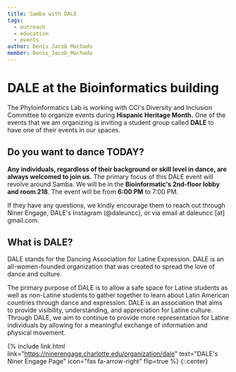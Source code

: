 ```yaml
---
title: Samba with DALE
tags:
  - outreach
  - education
  - events
author: Denis Jacob Machado
member: Denis_Jacob_Machado
---
```


# DALE at the Bioinformatics building

The Phyloinformatics Lab is working with CCI's Diversity and Inclusion Committee to organize events during **Hispanic Heritage Month.** One of the events that we am organizing is inviting a student group called **DALE** to have one of their events in our spaces.

## Do you want to dance TODAY?

**Any individuals, regardless of their background or skill level in dance, are always welcomed to join us.** The primary focus of this DALE event will revolve around Samba. We will be in the **Bioinformatic's 2nd-floor lobby and room 218**. The event will be from **6:00 PM** to 7:00 PM.

If they have any questions, we kindly encourage them to reach out through Niner Engage, DALE's Instagram (@daleuncc), or via email at daleuncc [at] gmail.com.

## What is DALE?

DALE stands for the Dancing Association for Latine Expression. DALE is an all-women-founded organization that was created to spread the love of dance and culture.

The primary purpose of DALE is to allow a safe space for Latine students as well as non-Latine students to gather together to learn about Latin American countries through dance and expression. DALE is an association that aims to provide visibility, understanding, and appreciation for Latine culture. Through DALE, we aim to continue to provide more representation for Latine individuals by allowing for a meaningful exchange of information and physical movement.


{% include link.html link="https://ninerengage.charlotte.edu/organization/dale" text="DALE's Niner Engage Page" icon="fas fa-arrow-right" flip=true %}
{:.center}